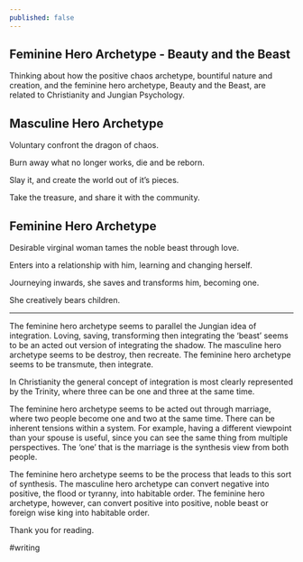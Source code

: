 ```yaml
---
published: false
---
```

## Feminine Hero Archetype - Beauty and the Beast

Thinking about how the positive chaos archetype, bountiful nature and creation, and the feminine hero archetype, Beauty and the Beast, are related to Christianity and Jungian Psychology.

## Masculine Hero Archetype

Voluntary confront the dragon of chaos.

Burn away what no longer works, die and be reborn.

Slay it, and create the world out of it’s pieces.

Take the treasure, and share it with the community.

## Feminine Hero Archetype

Desirable virginal woman tames the noble beast through love.

Enters into a relationship with him, learning and changing herself.

Journeying inwards, she saves and transforms him, becoming one.

She creatively bears children.

----

The feminine hero archetype seems to parallel the Jungian idea of integration. Loving, saving, transforming then integrating the ‘beast’ seems to be an acted out version of integrating the shadow. The masculine hero archetype seems to be destroy, then recreate. The feminine hero archetype seems to be transmute, then integrate.

In Christianity the general concept of integration is most clearly represented by the Trinity, where three can be one and three at the same time. 

The feminine hero archetype seems to be acted out through marriage, where two people become one and two at the same time. There can be inherent tensions within a system. For example, having a different viewpoint than your spouse is useful, since you can see the same thing from multiple perspectives. The ‘one’ that is the marriage is the synthesis view from both people.

The feminine hero archetype seems to be the process that leads to this sort of synthesis. The masculine hero archetype can convert negative into positive, the flood or tyranny, into habitable order. The feminine hero archetype, however, can convert positive into positive, noble beast or foreign wise king into habitable order.

Thank you for reading.

#writing